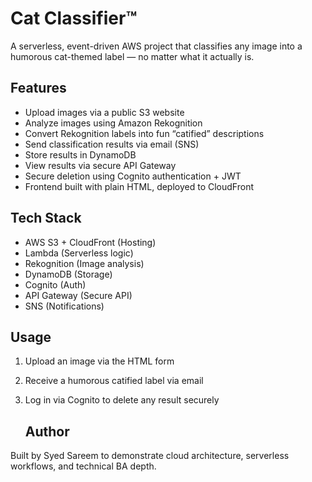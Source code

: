 # Cat Classifier™

A serverless, event-driven AWS project that classifies any image into a humorous cat-themed label — no matter what it actually is.

## Features

- Upload images via a public S3 website
- Analyze images using Amazon Rekognition
- Convert Rekognition labels into fun “catified” descriptions
- Send classification results via email (SNS)
- Store results in DynamoDB
- View results via secure API Gateway
- Secure deletion using Cognito authentication + JWT
- Frontend built with plain HTML, deployed to CloudFront

## Tech Stack

- AWS S3 + CloudFront (Hosting)
- Lambda (Serverless logic)
- Rekognition (Image analysis)
- DynamoDB (Storage)
- Cognito (Auth)
- API Gateway (Secure API)
- SNS (Notifications)

## Usage

1. Upload an image via the HTML form
2. Receive a humorous catified label via email
3. Log in via Cognito to delete any result securely

   ## Author

Built by Syed Sareem to demonstrate cloud architecture, serverless workflows, and technical BA depth.

